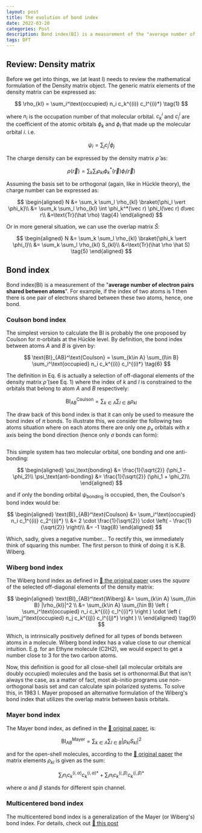 ```yaml
---
layout: post
title: The evolution of bond index
date: 2022-03-20
categories: Post
description: Bond index(BI) is a measurement of the "average number of electron pairs shared between atoms". It provides an intuitive description of the covalency between atoms. This post provides a birds-eye-view of the development of the bond index formalism.
tags: DFT
---
```

## Review: Density matrix
Before we get into things, we (at least I) needs to review the mathematical formulation of the Density matrix object. The generic matrix elements of the density matrix can be expressed as:

$$
\rho_{kl} = \sum_i^\text{occupied} n_i c_k^{(i)} c_l^{(i)*} \tag{1}
$$

where $n_i$ is the occupation number of that molecular orbital. $c_k^i$ and $c_l^i$ are the coefficient of the atomic orbitals $\phi_k$ and $\phi_l$ that made up the molecular orbital $i$. i.e.

$$
\psi_i = \sum_j c_j^i \phi_j \tag{2}
$$


The charge density can be expressed by the density matrix $\hat \rho$ as:

$$
\rho(\vec r) = \sum_k \sum_l \rho_{kl} \phi^*_k(\vec r) \phi_l(\vec r) \tag{3}
$$

Assuming the basis set to be orthogonal (again, like in Hückle theory), the charge number can be expressed as:

$$
\begin{aligned}
N &= \sum_k \sum_l \rho_{kl} \braket{\phi_l \vert \phi_k}\\
&= \sum_k \sum_l \rho_{kl} \int \phi_k^*(\vec r) \phi_l(\vec r) d\vec r\\
&=\text{Tr}(\hat \rho) \tag{4}
\end{aligned}
$$

Or in more general situation, we can use the overlap matrix $\hat S$:

$$
\begin{aligned}
N &= \sum_k \sum_l \rho_{kl} \braket{\phi_k \vert \phi_l}\\
&= \sum_k \sum_l \rho_{kl} S_{kl}\\
&=\text{Tr}(\hat \rho \hat S) \tag{5}
\end{aligned}
$$

## Bond index

Bond index(BI) is a measurement of the "__average number of electron pairs shared between atoms__". For example, if the index of two atoms is $1$ then there is one pair of electrons shared between these two atoms, hence, one bond.

### Coulson bond index

The simplest version to calculate the BI is probably the one proposed by Coulson for $\pi$-orbitals at the Hückle level. By definition, the bond index between atoms $A$ and $B$ is given by:

$$
\text{BI}_{AB}^\text{Coulson} = \sum_{k\in A} \sum_{l\in B} \sum_i^\text{occupied} n_i c_k^{(i)} c_l^{(i)*} \tag{6}
$$

The definition in Eq. 6 is actually a selection of off-diagonal elements of the density matrix $\hat \rho$ (see Eq. 1) where the index of $k$ and $l$ is constrained to the orbitals that belong to atom $A$ and $B$ respectively:

$$
\text{BI}_{AB}^\text{Coulson} = \sum_{k\in A} \sum_{l\in B} \rho_{kl} \tag{7}
$$

The draw back of this bond index is that it can only be used to measure the bond index of $\pi$ bonds. To illustrate this, we consider the following two atoms situation where on each atoms there are only one $p_x$ orbitals with $x$ axis being the bond direction (hence only $\sigma$ bonds can form):

![]()

This simple system has two molecular orbital, one bonding and one anti-bonding:

$$
\begin{aligned}
\psi_\text{bonding} &= \frac{1}{\sqrt{2}} (\phi_1 - \phi_2)\\
\psi_\text{anti-bonding} &= \frac{1}{\sqrt{2}} (\phi_1 + \phi_2)\\
\end{aligned}
$$

and if only the bonding orbital $\psi_\text{bonding}$ is occupied, then, the Coulson's bond index would be:

$$
\begin{aligned}
\text{BI}_{AB}^\text{Coulson} &= \sum_i^\text{occupied} n_i c_1^{(i)} c_2^{(i)*} \\
&= 2 \cdot \frac{1}{\sqrt{2}} \cdot \left( - \frac{1}{\sqrt{2}} \right)\\
&= -1 \tag{8}
\end{aligned}
$$

Which, sadly, gives a negative number... To rectify this, we immediately think of squaring this number. The first person to think of doing it is K.B. Wiberg.

### Wiberg bond index
The Wiberg bond index as defined in [:link: the original paper](https://doi.org/10.1016/0040-4020(68)88057-3) uses the _square_ of the selected off-diagonal elements of the density matrix:

$$
\begin{aligned}
\text{BI}_{AB}^\text{Wiberg} &= \sum_{k\in A} \sum_{l\in B} |\rho_{kl}|^2 \\
&= \sum_{k\in A} \sum_{l\in B} \left ( \sum_i^\text{occupied} n_i c_k^{(i)} c_l^{(i)*} \right ) \cdot \left ( \sum_j^\text{occupied} n_j c_k^{(j)} c_l^{(j)*} \right ) \\
\end{aligned} \tag{9}
$$

Which, is intrinsically positively defined for all types of bonds between atoms in a molecule. Wiberg bond index has a value close to our chemical intuition. E.g. for an Ethyne molecule (C2H2), we would expect to get a number close to $3$ for the two carbon atoms.

Now, this definition is good for all close-shell (all molecular orbitals are doubly occupied) molecules and the basis set is orthonormal.But that isn't always the case, as a matter of fact, most ab-initio programs use non-orthogonal basis set and can calculate spin polarized systems. To solve this, in 1983 I. Mayer proposed an alternative formulation of the Wiberg's bond index that utilizes the overlap matrix between basis orbitals.

### Mayer bond index

The Mayer bond index, as defined in the [:link: original paper](https://doi.org/10.1016/0009-2614(83)80005-0), is:

$$
\text{BI}_{AB}^\text{Mayer} = \sum_{k\in A} \sum_{l\in B} |\rho_{kl} S_{kl}|^2
$$

and for the open-shell molecules, according to the [:link: original paper](https://doi.org/10.1002/qua.560260111) the matrix elements $\rho_{kl}$ is given as the sum:

$$
\sum_i n_i c_k^{(i,\alpha)}c_k^{(i,\alpha)*}+\sum_i n_i c_k^{(i,\beta)}c_k^{(i,\beta)*}
$$

where $\alpha$ and $\beta$ stands for different spin channel.

### Multicentered bond index

The multicentered bond index is a generalization of the Mayer (or Wiberg's) bond index. For details, check out [:link: this post](../../../2021/09/08/Bond_order.html)
